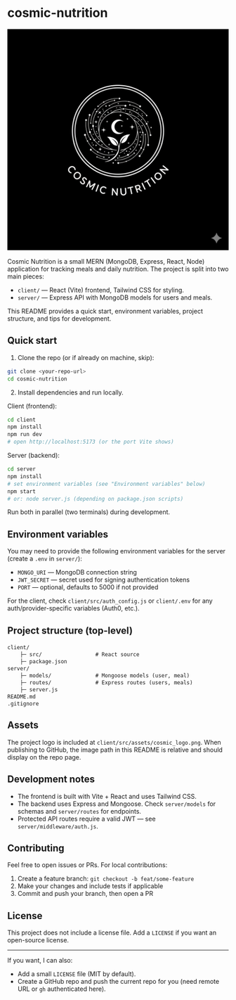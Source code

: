 # cosmic-nutrition

![Cosmic Nutrition logo](./client/src/assets/cosmic_logo.png)

Cosmic Nutrition is a small MERN (MongoDB, Express, React, Node) application for tracking meals and daily nutrition. The project is split into two main pieces:

- `client/` — React (Vite) frontend, Tailwind CSS for styling.
- `server/` — Express API with MongoDB models for users and meals.

This README provides a quick start, environment variables, project structure, and tips for development.

## Quick start

1. Clone the repo (or if already on machine, skip):

```bash
git clone <your-repo-url>
cd cosmic-nutrition
```

2. Install dependencies and run locally.

Client (frontend):

```bash
cd client
npm install
npm run dev
# open http://localhost:5173 (or the port Vite shows)
```

Server (backend):

```bash
cd server
npm install
# set environment variables (see "Environment variables" below)
npm start
# or: node server.js (depending on package.json scripts)
```

Run both in parallel (two terminals) during development.

## Environment variables

You may need to provide the following environment variables for the server (create a `.env` in `server/`):

- `MONGO_URI` — MongoDB connection string
- `JWT_SECRET` — secret used for signing authentication tokens
- `PORT` — optional, defaults to 5000 if not provided

For the client, check `client/src/auth_config.js` or `client/.env` for any auth/provider-specific variables (Auth0, etc.).

## Project structure (top-level)

```
client/
	├─ src/                 # React source
	├─ package.json
server/
	├─ models/              # Mongoose models (user, meal)
	├─ routes/              # Express routes (users, meals)
	├─ server.js
README.md
.gitignore
```

## Assets

The project logo is included at `client/src/assets/cosmic_logo.png`. When publishing to GitHub, the image path in this README is relative and should display on the repo page.

## Development notes

- The frontend is built with Vite + React and uses Tailwind CSS.
- The backend uses Express and Mongoose. Check `server/models` for schemas and `server/routes` for endpoints.
- Protected API routes require a valid JWT — see `server/middleware/auth.js`.

## Contributing

Feel free to open issues or PRs. For local contributions:

1. Create a feature branch: `git checkout -b feat/some-feature`
2. Make your changes and include tests if applicable
3. Commit and push your branch, then open a PR

## License

This project does not include a license file. Add a `LICENSE` if you want an open-source license.

----
If you want, I can also:

- Add a small `LICENSE` file (MIT by default).
- Create a GitHub repo and push the current repo for you (need remote URL or `gh` authenticated here).
